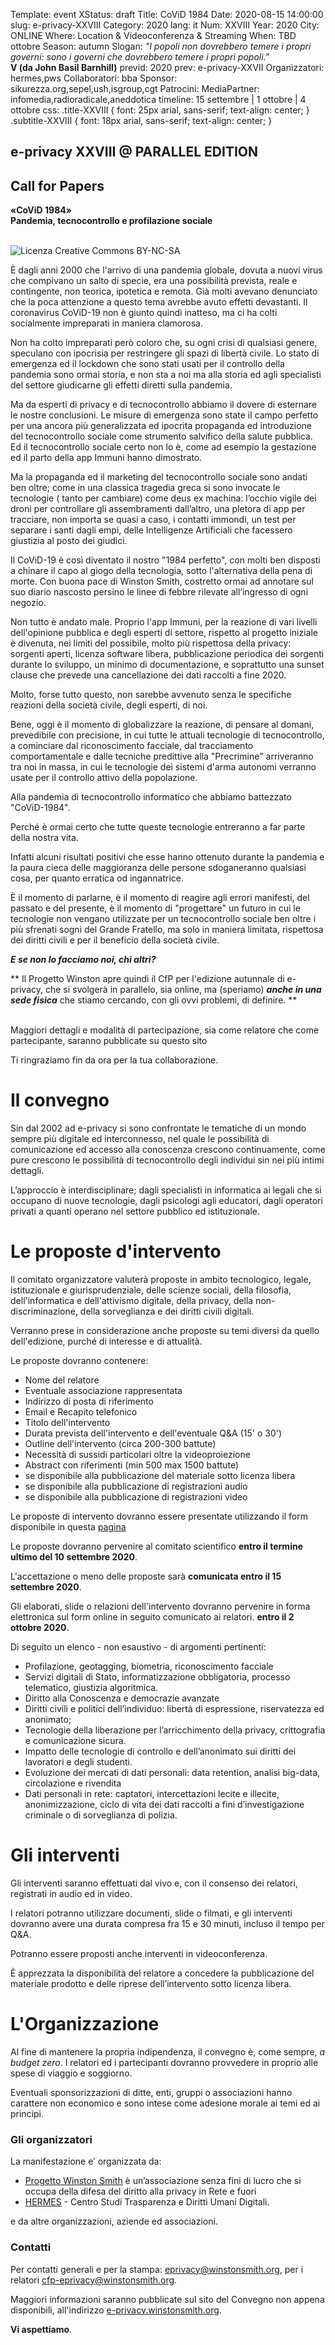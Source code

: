 Template: event
XStatus: draft
Title: CoViD 1984
Date: 2020-08-15 14:00:00
slug: e-privacy-XXVIII
Category: 2020
lang: it
Num: XXVIII
Year: 2020
City: ONLINE
Where: Location & Videoconferenza & Streaming
When: TBD ottobre
Season: autumn
Slogan: <i>"I popoli non dovrebbero temere i propri governi: sono i governi che dovrebbero temere i propri popoli."</i><br/><b>V (da John Basil Barnhill)</b>
previd: 2020
prev: e-privacy-XXVII
Organizzatori: hermes,pws
Collaboratori: bba
Sponsor: sikurezza.org,sepel,ush,isgroup,cgt
Patrocini:
MediaPartner: infomedia,radioradicale,aneddotica
timeline: 15 settembre | 1 ottobre | 4 ottobre
css: .title-XXVIII { font: 25px arial, sans-serif; text-align: center; }   .subtitle-XXVIII { font: 18px arial, sans-serif; text-align: center; }



## e-privacy XXVIII @ PARALLEL EDITION
## Call for Papers

**<div class="title-XXVIII">«CoViD 1984»</div>**
**<div class="subtitle-XXVIII">Pandemia, tecnocontrollo e profilazione sociale</div>**
<br/>

![ Licenza Creative Commons BY-NC-SA ]({filename}/images/logo/covid1984_small.png
 "Logo CoViD-19-84, contributed by Netzwerk.")
 
È dagli anni 2000 che l'arrivo di una pandemia globale, dovuta a nuovi virus che compivano un salto di specie, era una possibilità prevista, reale e contingente, non teorica, ipotetica e remota. Già molti avevano denunciato che la poca attenzione a questo tema avrebbe avuto effetti devastanti. Il coronavirus CoViD-19 non è giunto quindi inatteso, ma ci ha colti socialmente impreparati in maniera clamorosa.

Non ha colto impreparati però coloro che, su ogni crisi di qualsiasi genere, speculano con ipocrisia per restringere gli spazi di libertà civile. Lo stato di emergenza ed il lockdown che sono stati usati per il controllo della pandemia sono ormai storia, e non sta a noi ma alla storia ed agli specialisti del settore giudicarne gli effetti diretti sulla pandemia.

Ma da esperti di privacy e di tecnocontrollo abbiamo il dovere di esternare le nostre conclusioni. Le misure di emergenza sono state il campo perfetto per una ancora più generalizzata ed ipocrita propaganda ed introduzione del tecnocontrollo sociale come strumento salvifico della salute pubblica. Ed il tecnocontrollo sociale certo non lo è, come ad esempio la gestazione ed il parto della app Immuni hanno dimostrato.

Ma la propaganda ed il marketing del tecnocontrollo sociale sono andati ben oltre; come in una classica tragedia greca si sono invocate le tecnologie ( tanto per cambiare) come deus ex machina: l’occhio vigile dei droni per controllare gli assembramenti dall’altro, una pletora di app per tracciare, non importa se quasi a caso, i contatti immondi, un test per separare i santi dagli empi, delle Intelligenze Artificiali che facessero giustizia al posto dei giudici.

Il CoViD-19 è così diventato il nostro "1984 perfetto", con molti ben disposti a chinare il capo al giogo della tecnologia, sotto l'alternativa della pena di morte. Con buona pace di Winston Smith, costretto ormai ad annotare sul suo diario nascosto persino le linee di febbre rilevate all’ingresso di ogni negozio.

Non tutto è andato male. Proprio l'app Immuni, per la reazione di vari livelli dell'opinione pubblica e degli esperti di settore, rispetto al progetto iniziale è divenuta, nei limiti del possibile, molto più rispettosa della privacy: sorgenti aperti, licenza software libera, pubblicazione periodica dei sorgenti durante lo sviluppo, un minimo di documentazione, e soprattutto una sunset clause che prevede una cancellazione dei dati raccolti a fine 2020.

Molto, forse tutto questo, non sarebbe avvenuto senza le specifiche reazioni della società civile, degli esperti, di noi.

Bene, oggi è il momento di globalizzare la reazione, di pensare al domani, prevedibile con precisione, in cui tutte le attuali tecnologie di tecnocontrollo, a cominciare dal riconoscimento facciale, dal tracciamento comportamentale e dalle tecniche predittive alla "Precrimine" arriveranno tra noi in massa, in cui le tecnologie dei sistemi d'arma autonomi verranno usate per il controllo attivo della popolazione.

Alla pandemia di tecnocontrollo informatico che abbiamo battezzato "CoViD-1984".

Perché è ormai certo che tutte queste tecnologie entreranno a far parte della nostra vita.

Infatti alcuni risultati positivi che esse hanno ottenuto durante la pandemia e la paura cieca delle maggioranza delle persone sdoganeranno qualsiasi cosa, per quanto erratica od ingannatrice.

È il momento di parlarne, è il momento di reagire agli errori manifesti, del passato e del presente, è il momento di "progettare" un futuro in cui le tecnologie non vengano utilizzate per un tecnocontrollo sociale ben oltre i più sfrenati sogni del Grande Fratello, ma solo in maniera limitata, rispettosa dei diritti civili e per il beneficio della società civile.

***E se non lo facciamo noi, chi altri?***


** Il Progetto Winston apre quindi il CfP per l'edizione autunnale di e-privacy, che si svolgerà in parallelo, sia online, ma (speriamo) ***anche in una sede fisica*** che stiamo cercando, con gli ovvi problemi, di definire. **

<br>
Maggiori dettagli e modalità di partecipazione, sia come relatore
 che come partecipante, saranno pubblicate su questo sito

Ti ringraziamo fin da ora per la tua collaborazione.


# Il convegno

Sin dal 2002 ad e-privacy si sono confrontate le tematiche di un mondo
sempre più digitale ed interconnesso, nel quale le possibilità di
comunicazione ed accesso alla conoscenza crescono continuamente, come
pure crescono le possibilità di tecnocontrollo degli individui sin nei
più intimi dettagli.

L’approccio è interdisciplinare; dagli specialisti in informatica ai legali che si occupano di nuove
tecnologie, dagli psicologi agli educatori, dagli operatori privati a
quanti operano nel settore pubblico ed istituzionale.


# Le proposte d'intervento

Il comitato organizzatore valuterà proposte in ambito tecnologico,
legale, istituzionale e giurisprudenziale, delle scienze sociali,
della filosofia, dell'informatica e dell'attivismo digitale, della
privacy, della non-discriminazione, della sorveglianza e dei
diritti civili digitali.

Verranno prese in considerazione anche proposte su temi diversi da
quello dell'edizione, purché di interesse e di attualità.

Le proposte dovranno contenere:

- Nome del relatore
- Eventuale associazione rappresentata
- Indirizzo di posta di riferimento
- Email e Recapito telefonico
- Titolo dell'intervento
- Durata prevista dell'intervento e dell'eventuale Q&A (15' o 30')
- Outline dell'intervento (circa 200-300 battute)
- Necessità di sussidi particolari oltre la videoproiezione
- Abstract con riferimenti (min 500 max 1500 battute)
- se disponibile alla pubblicazione del materiale sotto licenza libera
- se disponibile alla pubblicazione di registrazioni audio
- se disponibile alla pubblicazione di registrazioni video

Le proposte di intervento dovranno essere presentate utilizzando il
form disponibile in questa  [pagina](https://forms.gle/BaoMGNF5FnggAXJq7)

Le proposte dovranno pervenire al comitato scientifico __entro il
termine ultimo del 10 settembre 2020__.

L'accettazione o meno delle proposte sarà **comunicata entro il 15 settembre 2020**.

Gli elaborati, slide o relazioni dell'intervento dovranno pervenire in
forma elettronica sul form online in seguito comunicato ai relatori.
**entro il 2 ottobre 2020**.

Di seguito un elenco - non esaustivo - di argomenti pertinenti:

- Profilazione, geotagging, biometria, riconoscimento facciale
- Servizi digitali di Stato, informatizzazione obbligatoria, processo telematico, giustizia algoritmica.
- Diritto alla Conoscenza e democrazie avanzate
- Diritti civili e politici dell’individuo: libertà di espressione, riservatezza ed anonimato;
- Tecnologie della liberazione per l’arricchimento della privacy, crittografia e comunicazione sicura.
- Impatto delle tecnologie di controllo e dell’anonimato sui diritti dei lavoratori e degli studenti.
- Evoluzione dei mercati di dati personali: data retention, analisi big-data, circolazione e rivendita
- Dati personali in rete: captatori, intercettazioni lecite e illecite, anonimizzazione, ciclo di vita dei dati raccolti a fini d’investigazione criminale o di sorveglianza di polizia.

# Gli interventi

Gli interventi saranno effettuati dal vivo e, con il consenso dei
 relatori, registrati in audio ed in video.

I relatori potranno utilizzare documenti, slide o filmati, e gli interventi
dovranno avere una durata compresa fra 15 e 30 minuti, incluso il tempo per
Q&A.

Potranno essere proposti anche interventi in videoconferenza.

È apprezzata la disponibilità del relatore a concedere la pubblicazione del
materiale prodotto e delle riprese dell’intervento sotto licenza libera.

# L'Organizzazione

Al fine di mantenere la propria indipendenza, il convegno è, come
sempre, _a budget zero_.  I relatori ed i partecipanti dovranno
provvedere in proprio alle spese di viaggio e soggiorno.

Eventuali sponsorizzazioni di ditte, enti, gruppi o associazioni hanno
carattere non economico e sono intese come adesione morale ai temi ed
ai principi.

<!--
### Sede di e-privacy 2020 spring edition

La sede di e-privacy 2020 spring edition sarà la
 [Sala conferenze "Luigi Ciminiera"](https://www.polito.it/ateneo/sedi/index.php?bl_id=TO_CIT11&fl_id=XP05&rm_id=021&lang=it)
 - Sede Centrale - Cittadella Politecnica.

![La foto ]( http://web.jus.unipi.it/wp-content/uploads/2014/04/polo_piagge.jpg)
-->

### Gli organizzatori

La manifestazione e’ organizzata da:

 - [Progetto Winston Smith](http://pws.winstonsmith.org/) è un’associazione senza fini di lucro che si occupa della difesa del diritto alla privacy in Rete e fuori
 - [HERMES](http://logioshermes.org/) \- Centro Studi Trasparenza e Diritti Umani Digitali.

e da altre organizzazioni, aziende ed associazioni.


### Contatti

Per contatti generali e per la
stampa: [eprivacy@winstonsmith.org](mailto:eprivacy@winstonsmith.org),
per i relatori
[cfp-eprivacy@winstonsmith.org](mailto:cfp-eprivacy@winstonsmith.org).

Maggiori informazioni saranno pubblicate sul sito del Convegno non appena
disponibili, all'indirizzo [e-privacy.winstonsmith.org](http://e-privacy.winstonsmith.org).

**Vi aspettiamo**.
